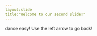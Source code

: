 ```yaml
---
layout:slide
title:"Welcome to our second slide!"
---
```

dance easy!
Use the left arrow to go back!
